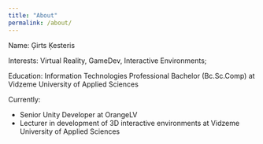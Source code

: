 ```yaml
---
title: "About"
permalink: /about/
---
```


Name: Ģirts Ķesteris

Interests: Virtual Reality, GameDev, Interactive Environments;

Education: Information Technologies Professional Bachelor (Bc.Sc.Comp) at Vidzeme University of Applied Sciences

Currently:
* Senior Unity Developer at OrangeLV
* Lecturer in development of 3D interactive environments at Vidzeme University of Applied Sciences